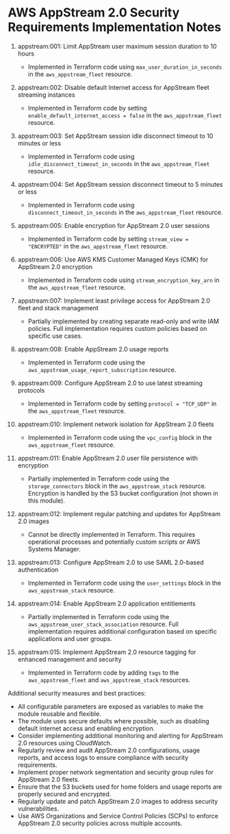 # AWS AppStream 2.0 Security Requirements Implementation Notes

1. appstream:001: Limit AppStream user maximum session duration to 10 hours
   - Implemented in Terraform code using `max_user_duration_in_seconds` in the `aws_appstream_fleet` resource.

2. appstream:002: Disable default Internet access for AppStream fleet streaming instances
   - Implemented in Terraform code by setting `enable_default_internet_access = false` in the `aws_appstream_fleet` resource.

3. appstream:003: Set AppStream session idle disconnect timeout to 10 minutes or less
   - Implemented in Terraform code using `idle_disconnect_timeout_in_seconds` in the `aws_appstream_fleet` resource.

4. appstream:004: Set AppStream session disconnect timeout to 5 minutes or less
   - Implemented in Terraform code using `disconnect_timeout_in_seconds` in the `aws_appstream_fleet` resource.

5. appstream:005: Enable encryption for AppStream 2.0 user sessions
   - Implemented in Terraform code by setting `stream_view = "ENCRYPTED"` in the `aws_appstream_fleet` resource.

6. appstream:006: Use AWS KMS Customer Managed Keys (CMK) for AppStream 2.0 encryption
   - Implemented in Terraform code using `stream_encryption_key_arn` in the `aws_appstream_fleet` resource.

7. appstream:007: Implement least privilege access for AppStream 2.0 fleet and stack management
   - Partially implemented by creating separate read-only and write IAM policies. Full implementation requires custom policies based on specific use cases.

8. appstream:008: Enable AppStream 2.0 usage reports
   - Implemented in Terraform code using the `aws_appstream_usage_report_subscription` resource.

9. appstream:009: Configure AppStream 2.0 to use latest streaming protocols
   - Implemented in Terraform code by setting `protocol = "TCP_UDP"` in the `aws_appstream_fleet` resource.

10. appstream:010: Implement network isolation for AppStream 2.0 fleets
    - Implemented in Terraform code using the `vpc_config` block in the `aws_appstream_fleet` resource.

11. appstream:011: Enable AppStream 2.0 user file persistence with encryption
    - Partially implemented in Terraform code using the `storage_connectors` block in the `aws_appstream_stack` resource. Encryption is handled by the S3 bucket configuration (not shown in this module).

12. appstream:012: Implement regular patching and updates for AppStream 2.0 images
    - Cannot be directly implemented in Terraform. This requires operational processes and potentially custom scripts or AWS Systems Manager.

13. appstream:013: Configure AppStream 2.0 to use SAML 2.0-based authentication
    - Implemented in Terraform code using the `user_settings` block in the `aws_appstream_stack` resource.

14. appstream:014: Enable AppStream 2.0 application entitlements
    - Partially implemented in Terraform code using the `aws_appstream_user_stack_association` resource. Full implementation requires additional configuration based on specific applications and user groups.

15. appstream:015: Implement AppStream 2.0 resource tagging for enhanced management and security
    - Implemented in Terraform code by adding `tags` to the `aws_appstream_fleet` and `aws_appstream_stack` resources.

Additional security measures and best practices:
- All configurable parameters are exposed as variables to make the module reusable and flexible.
- The module uses secure defaults where possible, such as disabling default internet access and enabling encryption.
- Consider implementing additional monitoring and alerting for AppStream 2.0 resources using CloudWatch.
- Regularly review and audit AppStream 2.0 configurations, usage reports, and access logs to ensure compliance with security requirements.
- Implement proper network segmentation and security group rules for AppStream 2.0 fleets.
- Ensure that the S3 buckets used for home folders and usage reports are properly secured and encrypted.
- Regularly update and patch AppStream 2.0 images to address security vulnerabilities.
- Use AWS Organizations and Service Control Policies (SCPs) to enforce AppStream 2.0 security policies across multiple accounts.